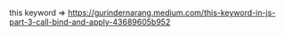 this keyword => https://gurindernarang.medium.com/this-keyword-in-js-part-3-call-bind-and-apply-43689605b952